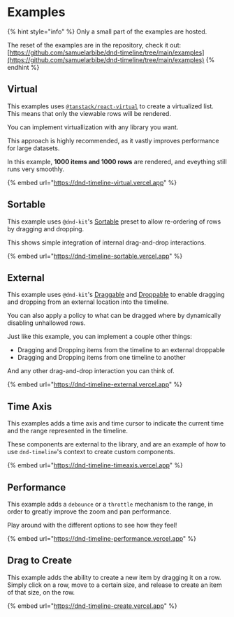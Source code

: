 # Examples

{% hint style="info" %}
Only a small part of the examples are hosted.

The reset of the examples are in the repository, check it out: [https://github.com/samuelarbibe/dnd-timeline/tree/main/examples](https://github.com/samuelarbibe/dnd-timeline/tree/main/examples)
{% endhint %}

## Virtual

This examples uses [`@tanstack/react-virtual`](https://tanstack.com/virtual/v3) to create a virtualized list. This means that only the viewable rows will be rendered.

You can implement virtuallization with any library you want.

This approach is highly recommended, as it vastly improves performance for large datasets.

In this example, **1000 items and 1000 rows** are rendered, and eveything still runs very smoothly.

{% embed url="https://dnd-timeline-virtual.vercel.app" %}

## Sortable

This example uses `@dnd-kit`'s [Sortable](https://docs.dndkit.com/presets/sortable) preset to allow re-ordering of rows by dragging and dropping.

This shows simple integration of internal drag-and-drop interactions.

{% embed url="https://dnd-timeline-sortable.vercel.app" %}

## External

This example uses `@dnd-kit`'s [Draggable](https://docs.dndkit.com/api-documentation/draggable) and [Droppable](https://docs.dndkit.com/api-documentation/droppable) to enable dragging and dropping from an external location into the timeline.

You can also apply a policy to what can be dragged where by dynamically disabling unhallowed rows.

Just like this example, you can implement a couple other things:

* Dragging and Dropping items from the timeline to an external droppable
* Dragging and Dropping items from one timeline to another

And any other drag-and-drop interaction you can think of.

{% embed url="https://dnd-timeline-external.vercel.app" %}

## Time Axis

This examples adds a time axis and time cursor to indicate the current time and the range represented in the timeline.

These components are external to the library, and are an example of how to use `dnd-timeline`'s context to create custom components.

{% embed url="https://dnd-timeline-timeaxis.vercel.app" %}

## Performance

This example adds a `debounce` or a `throttle` mechanism to the range, in order to greatly improve the zoom and pan performance.

Play around with the different options to see how they feel!

{% embed url="https://dnd-timeline-performance.vercel.app" %}

## Drag to Create

This example adds the ability to create a new item by dragging it on a row. Simply click on a row, move to a certain size, and release to create an item of that size, on the row.

{% embed url="https://dnd-timeline-create.vercel.app" %}

